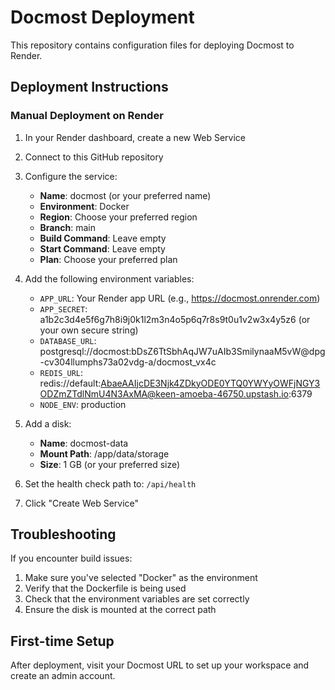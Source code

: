 # Docmost Deployment

This repository contains configuration files for deploying Docmost to Render.

## Deployment Instructions

### Manual Deployment on Render

1. In your Render dashboard, create a new Web Service
2. Connect to this GitHub repository
3. Configure the service:
   - **Name**: docmost (or your preferred name)
   - **Environment**: Docker
   - **Region**: Choose your preferred region
   - **Branch**: main
   - **Build Command**: Leave empty
   - **Start Command**: Leave empty
   - **Plan**: Choose your preferred plan

4. Add the following environment variables:
   - `APP_URL`: Your Render app URL (e.g., https://docmost.onrender.com)
   - `APP_SECRET`: a1b2c3d4e5f6g7h8i9j0k1l2m3n4o5p6q7r8s9t0u1v2w3x4y5z6 (or your own secure string)
   - `DATABASE_URL`: postgresql://docmost:bDsZ6TtSbhAqJW7uAIb3SmilynaaM5vW@dpg-cv304llumphs73a02vdg-a/docmost_vx4c
   - `REDIS_URL`: redis://default:AbaeAAIjcDE3Njk4ZDkyODE0YTQ0YWYyOWFjNGY3ODZmZTdlNmU4N3AxMA@keen-amoeba-46750.upstash.io:6379
   - `NODE_ENV`: production

5. Add a disk:
   - **Name**: docmost-data
   - **Mount Path**: /app/data/storage
   - **Size**: 1 GB (or your preferred size)

6. Set the health check path to: `/api/health`

7. Click "Create Web Service"

## Troubleshooting

If you encounter build issues:

1. Make sure you've selected "Docker" as the environment
2. Verify that the Dockerfile is being used
3. Check that the environment variables are set correctly
4. Ensure the disk is mounted at the correct path

## First-time Setup

After deployment, visit your Docmost URL to set up your workspace and create an admin account. 